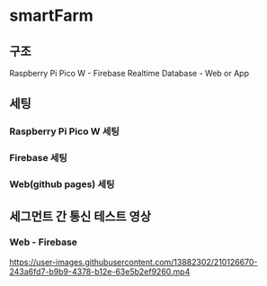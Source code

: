 # smartFarm

## 구조
Raspberry Pi Pico W - Firebase Realtime Database - Web or App  

## 세팅
### Raspberry Pi Pico W 세팅

### Firebase 세팅

### Web(github pages) 세팅


## 세그먼트 간 통신 테스트 영상
### Web - Firebase
https://user-images.githubusercontent.com/13882302/210126670-243a6fd7-b9b9-4378-b12e-63e5b2ef9260.mp4

